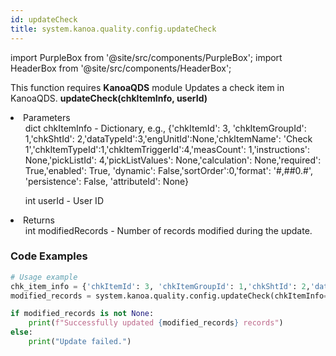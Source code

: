 ```yaml
---
id: updateCheck
title: system.kanoa.quality.config.updateCheck
---
```


import PurpleBox from '@site/src/components/PurpleBox';
import HeaderBox from '@site/src/components/HeaderBox';

<PurpleBox>This function requires <b>KanoaQDS</b> module</PurpleBox>
<HeaderBox header="Description">Updates a check item in KanoaQDS.</HeaderBox>
<HeaderBox header="Syntax">
    <b>updateCheck(chkItemInfo, userId)</b>
    <li> Parameters <br />
        <ul>dict chkItemInfo - Dictionary, e.g., &#123;'chkItemId': 3, 'chkItemGroupId': 1,'chkShtId': 2,'dataTypeId':3,'engUnitId':None,'chkItemName': 'Check 1','chkItemTypeId':1,'chkItemTriggerId':4,'measCount': 1,'instructions': None,'pickListId': 4,'pickListValues': None,'calculation': None,'required': True,'enabled': True, 'dynamic': False,'sortOrder':0,'format': '#,##0.#', 'persistence': False, 'attributeId': None}</ul>
        <ul>int userId - User ID</ul>
    </li>
    <li> Returns <br />
        <ul>int modifiedRecords - Number of records modified during the update.</ul>
    </li>
</HeaderBox>

### Code Examples
```python
# Usage example
chk_item_info = {'chkItemId': 3, 'chkItemGroupId': 1,'chkShtId': 2,'dataTypeId':3,'engUnitId':None,'chkItemName': 'Check 1','chkItemTypeId':1,'chkItemTriggerId':4,'measCount': 1,'instructions': None,'pickListId': 4,'pickListValues': None,'calculation': None,'required': True,'enabled': True, 'dynamic': False,'sortOrder':0,'format': '#,##0.#', 'attributeId': None}
modified_records = system.kanoa.quality.config.updateCheck(chkItemInfo=chk_item_info, userId=123)

if modified_records is not None:
    print(f"Successfully updated {modified_records} records")
else:
    print("Update failed.")

